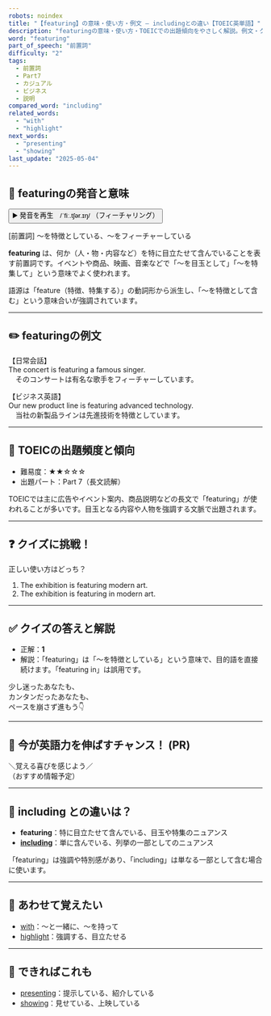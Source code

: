```yaml
---
robots: noindex
title: "【featuring】の意味・使い方・例文 ― includingとの違い【TOEIC英単語】"
description: "featuringの意味・使い方・TOEICでの出題傾向をやさしく解説。例文・クイズ付きでincludingとの違いもわかりやすく学べます。"
word: "featuring"
part_of_speech: "前置詞"
difficulty: "2"
tags:
  - 前置詞
  - Part7
  - カジュアル
  - ビジネス
  - 説明
compared_word: "including"
related_words:
  - "with"
  - "highlight"
next_words:
  - "presenting"
  - "showing"
last_update: "2025-05-04"
---
```


## 🔰 featuringの発音と意味

<button class="play-audio" onclick="playTTS('featuring')">
  <span class="play-audio-main">
    ▶️ 発音を再生　/ˈfiː.tʃər.ɪŋ/
  </span>
  <span class="play-audio-sub">
    （フィーチャリング）
  </span>
</button>

[前置詞] ～を特徴としている、～をフィーチャーしている

**featuring** は、何か（人・物・内容など）を特に目立たせて含んでいることを表す前置詞です。イベントや商品、映画、音楽などで「～を目玉として」「～を特集して」という意味でよく使われます。

語源は「feature（特徴、特集する）」の動詞形から派生し、「～を特徴として含む」という意味合いが強調されています。

---

## ✏️ featuringの例文

【日常会話】  
The concert is featuring a famous singer.  
　そのコンサートは有名な歌手をフィーチャーしています。

【ビジネス英語】  
Our new product line is featuring advanced technology.  
　当社の新製品ラインは先進技術を特徴としています。

---

## 🎯 TOEICの出題頻度と傾向

- 難易度：★★☆☆☆
- 出題パート：Part 7（長文読解）

TOEICでは主に広告やイベント案内、商品説明などの長文で「featuring」が使われることが多いです。目玉となる内容や人物を強調する文脈で出題されます。

---

## ❓ クイズに挑戦！

正しい使い方はどっち？

1. The exhibition is featuring modern art.  
2. The exhibition is featuring in modern art.

---

## ✅ クイズの答えと解説

- 正解：**1**
- 解説：「featuring」は「～を特徴としている」という意味で、目的語を直接続けます。「featuring in」は誤用です。

少し迷ったあなたも、  
カンタンだったあなたも、  
ペースを崩さず進もう👇️

---

## 🚀 今が英語力を伸ばすチャンス！ (PR)

<div class="info-center">
＼覚える喜びを感じよう／<br>  
（おすすめ情報予定）
</div>

---

## 🤔  including との違いは？

- **featuring**：特に目立たせて含んでいる、目玉や特集のニュアンス
- **[including](/word/including/)**：単に含んでいる、列挙の一部としてのニュアンス

「featuring」は強調や特別感があり、「including」は単なる一部として含む場合に使います。

---

## 🧩 あわせて覚えたい

- [with](/word/with/)：～と一緒に、～を持って
- [highlight](/word/highlight/)：強調する、目立たせる

---

## 📖 できればこれも

- [presenting](/word/presenting/)：提示している、紹介している
- [showing](/word/showing/)：見せている、上映している

<!-- cvid: aid18_bid42 -->
